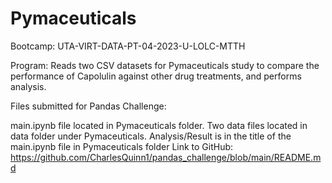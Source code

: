 # Pymaceuticals

Bootcamp: UTA-VIRT-DATA-PT-04-2023-U-LOLC-MTTH

Program: Reads two CSV datasets for Pymaceuticals study to compare the performance of Capolulin against other drug treatments, and performs
analysis.

Files submitted for Pandas Challenge:

main.ipynb file located in Pymaceuticals folder.
Two data files located in data folder under Pymaceuticals.
Analysis/Result is in the title of the main.ipynb file in Pymaceuticals folder
Link to GitHub: https://github.com/CharlesQuinn1/pandas_challenge/blob/main/README.md
